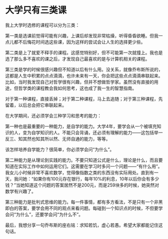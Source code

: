 # 大学只有三类课

我上大学时选修的课程可以分为三类： 

第一类是选课前觉得可能有兴趣，上课后却发现非常枯燥，听得昏昏欲睡。但我一点儿都不后悔花时间选这些课，因为这样的尝试会让人生的选择更少些。 

第二类是上了就爱不释手的课程。这感觉特别好，但不可能第一次就撞上。我也是选了那么多不喜欢的课之后，才发现自己最喜欢的是与计算机相关的课程。 

第三类是学的时候很感兴趣但不知道以后有什么用。没关系，就像乔布斯所说的，这都是人生中积累的点点滴滴，也许未来有一天，你会把这些点点滴滴串联起来。比如，当时我发现自己对哲学很有兴趣，但并不想做哲学家。虽然没有直接的用途，但哲学类的课程教会我如何思考，这也成了我一生的智慧指南。 

对于第一种课程，直接丢掉；对于第二种课程，马上去追随；对于第三种课程，先留着，以后总会把它串联起来。 

在大学期间，还必须学会三种学习和思考的能力： 

第一种也是最重要的一种能力，是自学的能力。大学4年，要学会从一个被填充知识的人，变为自学知识的人。不能只会背诵，还必须有理解的能力——这包括举一反三、知其然也知其所以然、无师自通的能力，等等。 

该怎样培养自学能力？很简单，你必须学会问“为什么”。 

第二种能力是从理论到实践的能力。不要只知道公式是什么，理论是什么，而且要知道在实际工作中如何运用它们。这需要在学习时多问一个问题——“有什么用”。我女儿小时候非常不喜欢数学，觉得像指数之类的东西没有实际用处。直到有一天，我问她：“如果你有100元存在银行，每年10%的利息，10年以后你会有多少钱？”当她知道这个问题的答案居然不是200元，而是259块多的时候，她突然对数学有兴趣了。 

第三种能力是批判式思维的能力。每一件事情，都有多方看法，不是只有一个非黑即白的答案，要学会用不同的观点来看问题。每碰到一个知识点的时候，不但要学会问“为什么”，还要学会问“为什么不”。 

最后，我想分享一句乔布斯的座右铭：求知若饥，虚心若愚。希望大家都能记住这句话。